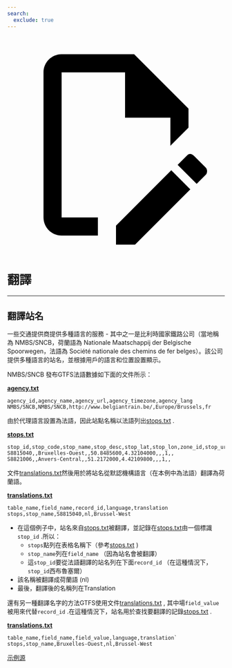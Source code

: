 ```yaml
---
search:
  exclude: true
---
```


<a class="pencil-link" href="https://github.com/MobilityData/gtfs.org/edit/main/docs/schedule/examples/translations.md" title="Edit this page" target="_blank">
    <svg class="pencil" xmlns="http://www.w3.org/2000/svg" viewBox="0 0 24 24"><path d="M10 20H6V4h7v5h5v3.1l2-2V8l-6-6H6c-1.1 0-2 .9-2 2v16c0 1.1.9 2 2 2h4v-2m10.2-7c.1 0 .3.1.4.2l1.3 1.3c.2.2.2.6 0 .8l-1 1-2.1-2.1 1-1c.1-.1.2-.2.4-.2m0 3.9L14.1 23H12v-2.1l6.1-6.1 2.1 2.1Z"></path></svg>
  </a>

# 翻譯

<hr/>

## 翻譯站名

一些交通提供商提供多種語言的服務 - 其中之一是比利時國家鐵路公司（當地稱為 NMBS/SNCB，荷蘭語為 Nationale Maatschappij der Belgische Spoorwegen，法語為 Société nationale des chemins de fer belges）。該公司提供多種語言的站名，並根據用戶的語言和位置設置顯示。

NMBS/SNCB 發布GTFS法語數據如下面的文件所示：

[**agency.txt**](../../reference/#agencytxt)

    agency_id,agency_name,agency_url,agency_timezone,agency_lang
    NMBS/SNCB,NMBS/SNCB,http://www.belgiantrain.be/,Europe/Brussels,fr

由於代理語言設置為法語，因此站點名稱以法語列出[stops.txt](../../reference/#stopstxt) .

[**stops.txt**](../../reference/#stopstxt)

    stop_id,stop_code,stop_name,stop_desc,stop_lat,stop_lon,zone_id,stop_url,location_type,parent_station,platform_code
    S8815040,,Bruxelles-Ouest,,50.8485600,4.32104000,,,1,,
    S8821006,,Anvers-Central,,51.2172000,4.42109800,,,1,,

文件[translations.txt](../../reference/#translationstxt)然後用於將站名從默認機構語言（在本例中為法語）翻譯為荷蘭語。

[**translations.txt**](../../reference/#translationstxt)

    table_name,field_name,record_id,language,translation
    stops,stop_name,S8815040,nl,Brussel-West

- 在這個例子中，站名來自[stops.txt](../../reference/#stopstxt)被翻譯，並記錄在[stops.txt](../../reference/#stopstxt)由一個標識`stop_id` .所以：
  - `stops`點列在表格名稱下（參考[stops.txt](../../reference/#stopstxt) )
  - `stop_name`列在`field_name` （因為站名會被翻譯）
  - 這`stop_id`要從法語翻譯的站名列在下面`record_id` （在這種情況下，`stop_id`西布魯塞爾）
- 該名稱被翻譯成荷蘭語 (nl)
- 最後，翻譯後的名稱列在Translation

還有另一種翻譯名字的方法GTFS使用文件[translations.txt](../../reference/#translationstxt) , 其中場`field_value`被用來代替`record_id` .在這種情況下，站名用於查找要翻譯的記錄[stops.txt](../../reference/#stopstxt) .

[**translations.txt**](../../reference/#translationstxt)

    table_name,field_name,field_value,language,translation`
    stops,stop_name,Bruxelles-Ouest,nl,Brussel-West

[示例源](http://gtfs.irail.be/mivb/mivb-gtfs.zip)
